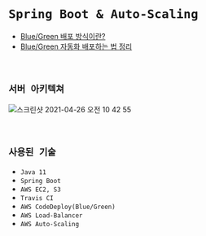 # `Spring Boot & Auto-Scaling`

- [Blue/Green 배포 방식이란?](https://devlog-wjdrbs96.tistory.com/300)
- [Blue/Green 자동화 배포하는 법 정리](https://devlog-wjdrbs96.tistory.com/305)

<br>

## `서버 아키텍쳐`

![스크린샷 2021-04-26 오전 10 42 55](https://user-images.githubusercontent.com/45676906/116018071-30370600-a67c-11eb-8702-c71d6c76f461.png)

<br>

## `사용된 기술`

- `Java 11`
- `Spring Boot`
- `AWS EC2, S3`
- `Travis CI`
- `AWS CodeDeploy(Blue/Green)`
- `AWS Load-Balancer`
- `AWS Auto-Scaling`